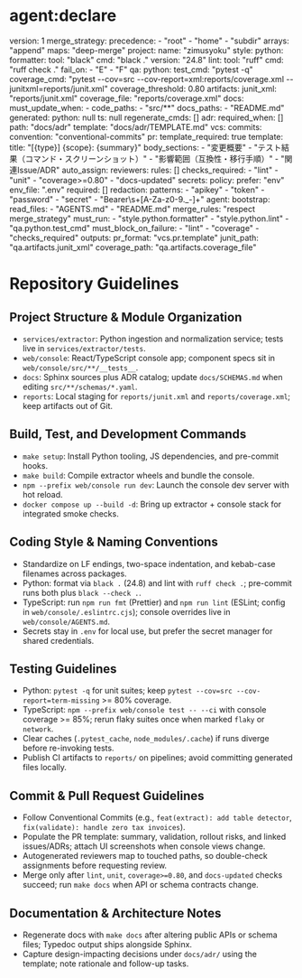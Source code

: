 # agent:declare
version: 1
merge_strategy:
  precedence:
    - "root"
    - "home"
    - "subdir"
  arrays: "append"
  maps: "deep-merge"
project:
  name: "zimusyoku"
style:
  python:
    formatter:
      tool: "black"
      cmd: "black ."
      version: "24.8"
    lint:
      tool: "ruff"
      cmd: "ruff check ."
      fail_on:
        - "E"
        - "F"
qa:
  python:
    test_cmd: "pytest -q"
    coverage_cmd: "pytest --cov=src --cov-report=xml:reports/coverage.xml --junitxml=reports/junit.xml"
    coverage_threshold: 0.80
    artifacts:
      junit_xml: "reports/junit.xml"
      coverage_file: "reports/coverage.xml"
docs:
  must_update_when:
    - code_paths:
        - "src/**"
      docs_paths:
        - "README.md"
generated:
  python: null
  ts: null
  regenerate_cmds: []
adr:
  required_when: []
  path: "docs/adr"
  template: "docs/adr/TEMPLATE.md"
vcs:
  commits:
    convention: "conventional-commits"
  pr:
    template_required: true
    template:
      title: "[{type}] {scope}: {summary}"
      body_sections:
        - "変更概要"
        - "テスト結果（コマンド・スクリーンショット）"
        - "影響範囲（互換性・移行手順）"
        - "関連Issue/ADR"
    auto_assign:
      reviewers:
        rules: []
    checks_required:
      - "lint"
      - "unit"
      - "coverage>=0.80"
      - "docs-updated"
secrets:
  policy:
    prefer: "env"
    env_file: ".env"
    required: []
  redaction:
    patterns:
      - "apikey"
      - "token"
      - "password"
      - "secret"
      - "Bearer\\s+[A-Za-z0-9._-]+"
agent:
  bootstrap:
    read_files:
      - "AGENTS.md"
      - "README.md"
    merge_rules: "respect merge_strategy"
  must_run:
    - "style.python.formatter"
    - "style.python.lint"
    - "qa.python.test_cmd"
  must_block_on_failure:
    - "lint"
    - "coverage"
    - "checks_required"
  outputs:
    pr_format: "vcs.pr.template"
    junit_path: "qa.artifacts.junit_xml"
    coverage_path: "qa.artifacts.coverage_file"

# Repository Guidelines

## Project Structure & Module Organization
- `services/extractor`: Python ingestion and normalization service; tests live in `services/extractor/tests`.
- `web/console`: React/TypeScript console app; component specs sit in `web/console/src/**/__tests__`.
- `docs`: Sphinx sources plus ADR catalog; update `docs/SCHEMAS.md` when editing `src/**/schemas/*.yaml`.
- `reports`: Local staging for `reports/junit.xml` and `reports/coverage.xml`; keep artifacts out of Git.

## Build, Test, and Development Commands
- `make setup`: Install Python tooling, JS dependencies, and pre-commit hooks.
- `make build`: Compile extractor wheels and bundle the console.
- `npm --prefix web/console run dev`: Launch the console dev server with hot reload.
- `docker compose up --build -d`: Bring up extractor + console stack for integrated smoke checks.

## Coding Style & Naming Conventions
- Standardize on LF endings, two-space indentation, and kebab-case filenames across packages.
- Python: format via `black .` (24.8) and lint with `ruff check .`; pre-commit runs both plus `black --check .`.
- TypeScript: run `npm run fmt` (Prettier) and `npm run lint` (ESLint; config in `web/console/.eslintrc.cjs`); console overrides live in `web/console/AGENTS.md`.
- Secrets stay in `.env` for local use, but prefer the secret manager for shared credentials.

## Testing Guidelines
- Python: `pytest -q` for unit suites; keep `pytest --cov=src --cov-report=term-missing` >= 80% coverage.
- TypeScript: `npm --prefix web/console test -- --ci` with console coverage >= 85%; rerun flaky suites once when marked `flaky` or `network`.
- Clear caches (`.pytest_cache`, `node_modules/.cache`) if runs diverge before re-invoking tests.
- Publish CI artifacts to `reports/` on pipelines; avoid committing generated files locally.

## Commit & Pull Request Guidelines
- Follow Conventional Commits (e.g., `feat(extract): add table detector`, `fix(validate): handle zero tax invoices`).
- Populate the PR template: summary, validation, rollout risks, and linked issues/ADRs; attach UI screenshots when console views change.
- Autogenerated reviewers map to touched paths, so double-check assignments before requesting review.
- Merge only after `lint`, `unit`, `coverage>=0.80`, and `docs-updated` checks succeed; run `make docs` when API or schema contracts change.

## Documentation & Architecture Notes
- Regenerate docs with `make docs` after altering public APIs or schema files; Typedoc output ships alongside Sphinx.
- Capture design-impacting decisions under `docs/adr/` using the template; note rationale and follow-up tasks.
